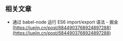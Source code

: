 ## 相关文章
- 通过 babel-node 运行 ES6 import/export 语法 - 掘金 [https://juejin.cn/post/6844903768924897288](https://juejin.cn/post/6844903768924897288)